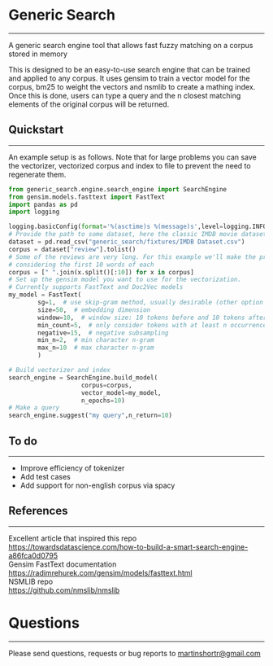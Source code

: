 # Generic Search

---

A generic search engine tool that allows fast fuzzy matching on a corpus stored in memory

This is designed to be an easy-to-use search engine that can be trained and applied to any corpus. It uses gensim to
train a vector model for the corpus, bm25 to weight the vectors and nsmlib to create a mathing index. Once this is done,
users can type a query and the n closest matching elements of the original corpus will be returned.

## Quickstart

---


An example setup is as follows. Note that for large problems you can save the vectorizer, vectorized corpus and index to
file to prevent the need to regenerate them.

```python
from generic_search.engine.search_engine import SearchEngine 
from gensim.models.fasttext import FastText 
import pandas as pd 
import logging

logging.basicConfig(format='%(asctime)s %(message)s',level=logging.INFO)
# Provide the path to some dataset, here the classic IMDB movie dataset is used
dataset = pd.read_csv("generic_search/fixtures/IMDB Dataset.csv")
corpus = dataset["review"].tolist()
# Some of the reviews are very long. For this example we'll make the problem easier by just 
# considering the first 10 words of each
corpus = [" ".join(x.split()[:10]) for x in corpus]
# Set up the gensim model you want to use for the vectorization. 
# Currently supports FastText and Doc2Vec models
my_model = FastText(
        sg=1,  # use skip-gram method, usually desirable (other option is CBOW)
        size=50,  # embedding dimension 
        window=10,  # window size: 10 tokens before and 10 tokens after to get wider context
        min_count=5,  # only consider tokens with at least n occurrences in the corpus
        negative=15,  # negative subsampling
        min_n=2,  # min character n-gram
        max_n=10  # max character n-gram
        )

# Build vectorizer and index
search_engine = SearchEngine.build_model(
                    corpus=corpus,
                    vector_model=my_model,
                    n_epochs=10)
# Make a query
search_engine.suggest("my query",n_return=10)

```

## To do

---

- Improve efficiency of tokenizer
- Add test cases
- Add support for non-english corpus via spacy

## References

---

Excellent article that inspired this repo
https://towardsdatascience.com/how-to-build-a-smart-search-engine-a86fca0d0795  
Gensim FastText documentation   
https://radimrehurek.com/gensim/models/fasttext.html  
NSMLIB repo  
https://github.com/nmslib/nmslib

# Questions

---

Please send questions, requests or bug reports to martinshortr@gmail.com
